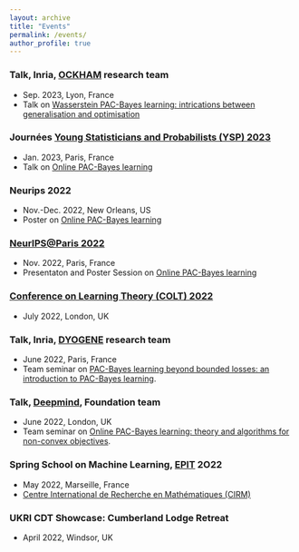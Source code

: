 ```yaml
---
layout: archive
title: "Events"
permalink: /events/
author_profile: true
---
```


### Talk, Inria, [OCKHAM](https://www.inria.fr/fr/ockham) research team
* Sep. 2023, Lyon, France
* Talk on [Wasserstein PAC-Bayes learning: intrications between generalisation and optimisation](../files/WPB-Lyon.pdf)

### Journées [Young Statisticians and Probabilists (YSP) 2023](https://www.sfds.asso.fr/fr/jeunes_statisticiens/manifestations/journees_ysp/564-accueil_ysp/)
* Jan. 2023, Paris, France
* Talk on [Online PAC-Bayes learning](https://proceedings.neurips.cc/paper_files/paper/2022/hash/a4d991d581accd2955a1e1928f4e6965-Abstract-Conference.html)

### Neurips 2022
* Nov.-Dec. 2022, New Orleans, US
* Poster on [Online PAC-Bayes learning](https://proceedings.neurips.cc/paper_files/paper/2022/hash/a4d991d581accd2955a1e1928f4e6965-Abstract-Conference.html)

### [NeurIPS@Paris 2022](https://scai.sorbonne-universite.fr/public/events/view/7754b3ff1feea83b10d5/6)
* Nov. 2022, Paris, France
* Presentaton and Poster Session on [Online PAC-Bayes learning](https://proceedings.neurips.cc/paper_files/paper/2022/hash/a4d991d581accd2955a1e1928f4e6965-Abstract-Conference.html)

### [Conference on Learning Theory (COLT) 2022](https://learningtheory.org/colt2022/)
* July 2022, London, UK

### Talk, Inria, [DYOGENE](https://www.inria.fr/en/dyogene) research team
* June 2022, Paris, France
* Team seminar on [PAC-Bayes learning beyond bounded losses: an introduction to PAC-Bayes learning](../files/slides_BS_06_22.pdf).

### Talk, [Deepmind](https://www.deepmind.com/), Foundation team
* June 2022, London, UK
*  Team seminar on [Online PAC-Bayes learning: theory and algorithms for non-convex objectives](../files/slides_deepmind_06_22.pdf).

### Spring School on Machine Learning, [EPIT](https://epit.irif.fr/) 2O22
* May 2022, Marseille, France
* [Centre International de Recherche en Mathématiques (CIRM)](https://www.cirm-math.fr/index.html)

### UKRI CDT Showcase: Cumberland Lodge Retreat
* April 2022, Windsor, UK
